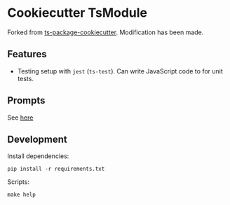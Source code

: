 # Cookiecutter TsModule

Forked from [ts-package-cookiecutter](https://github.com/TendTo/ts-package-cookiecutter).
Modification has been made.

## Features

* Testing setup with `jest` (`ts-test`). Can write JavaScript code to for unit tests.

## Prompts

See [here](docs/prompts.md)

## Development

Install dependencies:

```shell
pip install -r requirements.txt
```

Scripts:

```shell
make help
```
